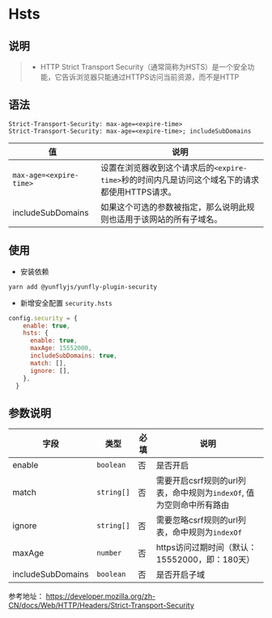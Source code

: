 # Hsts

## 说明

> * HTTP Strict Transport Security（通常简称为HSTS）是一个安全功能，它告诉浏览器只能通过HTTPS访问当前资源，而不是HTTP

## 语法

```
Strict-Transport-Security: max-age=<expire-time>
Strict-Transport-Security: max-age=<expire-time>; includeSubDomains
```

| 值  |说明 |
| ------ | ------ |
| `max-age=<expire-time>` | 设置在浏览器收到这个请求后的`<expire-time>`秒的时间内凡是访问这个域名下的请求都使用HTTPS请求。|
| includeSubDomains  | 如果这个可选的参数被指定，那么说明此规则也适用于该网站的所有子域名。|

## 使用

* 安装依赖

```shell
yarn add @yunflyjs/yunfly-plugin-security
```

* 新增安全配置 `security.hsts`

```js filename="src/config/config.default.ts" {3-9}
config.security = {
    enable: true,
    hsts: {
      enable: true,
      maxAge: 15552000,
      includeSubDomains: true,
      match: [],
      ignore: [],
    },
  }
```

## 参数说明

| 字段 | 类型 | 必填 |说明 |
| ------ | ------ |------ | ------ |
| enable | `boolean` | 否 | 是否开启 |
| match | `string[]` | 否 | 需要开启csrf规则的url列表，命中规则为`indexOf`, 值为空则命中所有路由 |
| ignore | `string[]` | 否 | 需要忽略csrf规则的url列表，命中规则为`indexOf` |
| maxAge | `number` | 否 | https访问过期时间（默认：15552000，即：180天） |
| includeSubDomains | `boolean` | 否 | 是否开启子域 |

参考地址： <https://developer.mozilla.org/zh-CN/docs/Web/HTTP/Headers/Strict-Transport-Security>
